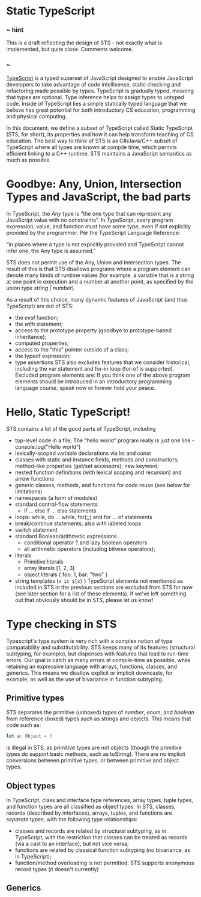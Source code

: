 # Static TypeScript

### ~ hint

This is a draft reflecting the design of STS - not exactly what is implemented, but quite close.
Comments welcome. 

### ~ 

[TypeScript](http://typescriptlang.org) is a typed superset of JavaScript designed to enable JavaScript developers 
to take advantage of code intellisense,
static checking and refactoring made possible by types.  TypeScript is gradually typed, meaning that types are optional. 
Type inference helps to assign types to untyped code. Inside of TypeScript lies a simple statically typed language that 
we believe has great potential for both introductory CS education, programming and physical computing. 

In this document, we define a subset of TypeScript called Static TypeScript (STS, for short), 
its properties and how it can help transform teaching of CS education. 
The best way to think of STS is as C#/Java/C++ subset of TypeScript where all types are known at compile time,
which permits efficient linking to a C++ runtime. STS maintains a JavaScript semantics as much as possible. 

# Goodbye: Any, Union, Intersection Types and JavaScript, the bad parts 

In TypeScript, the *Any* type is “the one type that can represent any JavaScript value with no constraints”. 
In TypeScript, every program expression, value, and function must have some type, even if not explicitly 
provided by the programmer. Per the TypeScript Language Reference:

  “in places where a type is not explicitly provided and TypeScript cannot infer one, the Any type is assumed.”

STS does not permit use of the Any, Union and Intersection types.  The result of this is that
STS disallows programs where a program element can denote many kinds of runtime values 
(for example, a variable that is a string at one point in execution and a number at another point, 
as specified by the union type *string | number*).

As a result of this choice, many dynamic features of JavaScript (and thus TypeScript) are out of STS: 
* the *eval* function;
* the *with* statement;
* access to the prototype property (goodbye to prototype-based inheritance);
* computed properties;
* access to the “this” pointer outside of a class;
* the typeof expression;
* type assertions
STS also excludes features that we consider historical, 
including the var statement and for-in loop (for-of is supported). Excluded program elements are:
If you think one of the above program elements should be introduced in an introductory programming
language course, speak now or forever hold your peace.

# Hello, Static TypeScript!

STS contains a lot of the good parts of TypeScript, including
* top-level code in a file; The “hello world” program really is just one line - console.log("Hello world")
* lexically-scoped variable declarations via let and const
* classes with static and instance fields, methods and constructors; method-like properties (get/set accessors); new keyword;
* nested function definitions (with lexical scoping and recursion) and arrow functions
* generic classes, methods, and functions for code reuse (see below for limitations)
* namespaces (a form of modules) 
* standard control-flow statements
  * if ... else if ... else statements
* loops: while, do ... while, for(;;) and for ... of statements
* break/continue statements; also with labeled loops
* switch statement
* standard Boolean/arithmetic expressions
  * conditional operator ? and lazy boolean operators
  * all arithmetic operators (including bitwise operators);
* literals
  * Primitive literals
  * array literals [1, 2, 3]
  * object literals { foo: 1, bar: "two" }
* string templates (`x is ${x}` )
TypeScript elements not mentioned as included in STS in the previous sections are excluded from STS 
for now (see later section for a list of these elements). 
If we’ve left something out that obviously should be in STS, please let us know!

# Type checking in STS

Typescript's type system is very rich with a complex notion of type compatability and substitutability.
STS keeps many of its features (structural subtyping, for example), but dispenses with features that
lead to run-time errors. Our goal is catch as many errors at compile-time as possible, while retaining
an expressive language with arrays, functions, classes, and generics. This means we disallow explicit or
implicit downcasts, for example, as well as the use of bivariance in function subtyping. 

## Primitive types

STS separates the primitive (unboxed) types of *number*, *enum*, and *boolean* from reference (boxed) types 
such as strings and objects. This means that code such as:
```typescript
let a: Object = 3
```
is illegal in STS, as primitive types are not objects (though the primitive types do support basic methods,
such as toString). There are no implicit conversions between primitive types, or between primitive and object types.

## Object types

In TypeScript, class and interface type references, array types, tuple types, and function types are all 
classified as object types. In STS, classes, records (described by interfaces), arrays, tuples, and functions
are *separate types*, with the following type relationships:
* classes and records are related by structural subtyping, as in TypeScript, with the 
  restriction that classes can be treated as records (via a cast to an interface), but not vice versa;
* functions are related by classical function subtyping (no bivariance, as in TypeScript); 
* function/method overloading is not permitted.
STS supports anonymous record types (it doesn't currently)

## Generics

